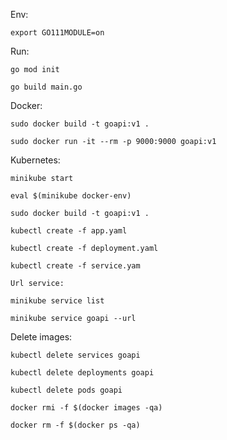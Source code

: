 Env:

    export GO111MODULE=on

Run:

    go mod init

    go build main.go


Docker:

    sudo docker build -t goapi:v1 .

    sudo docker run -it --rm -p 9000:9000 goapi:v1

Kubernetes:

    minikube start
    
    eval $(minikube docker-env)

    sudo docker build -t goapi:v1 .

    kubectl create -f app.yaml

    kubectl create -f deployment.yaml

    kubectl create -f service.yam

    Url service:
    
    minikube service list

    minikube service goapi --url

Delete images:

    kubectl delete services goapi

    kubectl delete deployments goapi
    
    kubectl delete pods goapi
    
    docker rmi -f $(docker images -qa)

    docker rm -f $(docker ps -qa)